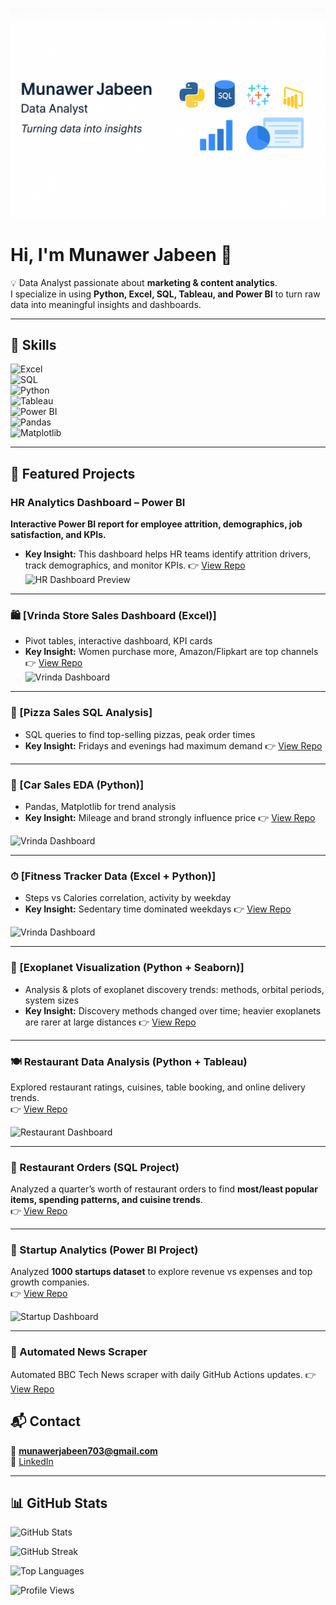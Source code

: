 <p align="center">
  <img src="banner.png" alt="Munawer Jabeen | Data Analyst" width="850"/>
</p>



# Hi, I'm Munawer Jabeen 👋  

💡 Data Analyst passionate about **marketing & content analytics**.  
I specialize in using **Python, Excel, SQL, Tableau, and Power BI** to turn raw data into meaningful insights and dashboards.  

---

## 🧰 Skills  

![Excel](https://img.shields.io/badge/Excel-217346?logo=microsoft-excel&logoColor=white)  
![SQL](https://img.shields.io/badge/SQL-025E8C?logo=postgresql&logoColor=white)  
![Python](https://img.shields.io/badge/Python-3776AB?logo=python&logoColor=white)  
![Tableau](https://img.shields.io/badge/Tableau-E97627?logo=tableau&logoColor=white)  
![Power BI](https://img.shields.io/badge/Power%20BI-F2C811?logo=power-bi&logoColor=black)  
![Pandas](https://img.shields.io/badge/Pandas-150458?logo=pandas&logoColor=white)  
![Matplotlib](https://img.shields.io/badge/Matplotlib-11557C?logo=plotly&logoColor=white)   

---

## 🔭 Featured Projects  

### HR Analytics Dashboard – Power BI
**Interactive Power BI report for employee attrition, demographics, job satisfaction, and KPIs.**
   - **Key Insight:** This dashboard helps HR teams identify attrition drivers, track demographics, and monitor KPIs.
  👉 [View Repo](https://github.com/Mjabeen164/HR-Analytics-Dashboard----Power-BI)
![HR Dashboard Preview](Dashboard.png) 

---

### 🛍 [Vrinda Store Sales Dashboard (Excel)]  
   - Pivot tables, interactive dashboard, KPI cards  
   - **Key Insight:** Women purchase more, Amazon/Flipkart are top channels
 👉 [View Repo](https://github.com/Mjabeen164/Store-Sales-Analysis)  
![Vrinda Dashboard](Dashboard.png)

---

### 🍕 [Pizza Sales SQL Analysis]
   - SQL queries to find top-selling pizzas, peak order times  
   - **Key Insight:** Fridays and evenings had maximum demand
👉 [View Repo](https://github.com/Mjabeen164/Pizza-Sales-Project-SQL-)  

---

### 🚗 [Car Sales EDA (Python)] 
   - Pandas, Matplotlib for trend analysis  
   - **Key Insight:** Mileage and brand strongly influence price
👉 [View Repo](https://github.com/Mjabeen164/Vrinda-Store-Sales-Dashboard)  

![Vrinda Dashboard](Dashboard.png)  

---

### ⏱ [Fitness Tracker Data (Excel + Python)] 
   - Steps vs Calories correlation, activity by weekday  
   - **Key Insight:** Sedentary time dominated weekdays
👉 [View Repo](https://github.com/Mjabeen164/Fitbit-Activity-Analysis)  

![Vrinda Dashboard](Dashboard.png) 

---

### 🔭 [Exoplanet Visualization (Python + Seaborn)]  
   - Analysis & plots of exoplanet discovery trends: methods, orbital periods, system sizes  
   - **Key Insight:** Discovery methods changed over time; heavier exoplanets are rarer at large distances
👉 [View Repo](https://github.com/Mjabeen164/Exoplanet-Visualization-Python)
  
---

### 🍽️ Restaurant Data Analysis (Python + Tableau)  
Explored restaurant ratings, cuisines, table booking, and online delivery trends.  
👉 [View Repo](https://github.com/Mjabeen164/Restaurant-Data-Analysis-Marketing)  

![Restaurant Dashboard](tableau_dashboard1.png)  

---

### 🍴 Restaurant Orders (SQL Project)  
Analyzed a quarter’s worth of restaurant orders to find **most/least popular items, spending patterns, and cuisine trends**.  
👉 [View Repo](https://github.com/Mjabeen164/Restaurant-Orders-SQL-Analysis)  


---

### 🚀 Startup Analytics (Power BI Project)  
Analyzed **1000 startups dataset** to explore revenue vs expenses and top growth companies.  
👉 [View Repo](https://github.com/Mjabeen164/Startup-Analysis-Power-BI-Project-)  

![Startup Dashboard](Screenshot%20Dashboard.png)  

---
### 🚀 Automated News Scraper 
  Automated BBC Tech News scraper with daily GitHub Actions updates.
👉 [View Repo](https://github.com/Mjabeen164/Automated-BBC-Tech-News)  




## 📬 Contact  
📧 **munawerjabeen703@gmail.com**  
🔗 [LinkedIn](https://www.linkedin.com/in/munawer-jabeen-900811380/)

---

## 📊 GitHub Stats  

![GitHub Stats](https://github-readme-stats.vercel.app/api?username=Mjabeen164&show_icons=true&theme=corporate)  

![GitHub Streak](https://github-readme-streak-stats.herokuapp.com/?user=Mjabeen164&theme=corporate)  

![Top Languages](https://github-readme-stats.vercel.app/api/top-langs/?username=Mjabeen164&layout=compact&theme=corporate)  

![Profile Views](https://komarev.com/ghpvc/?username=Mjabeen164&label=Profile%20Views&color=0e75b6&style=flat)
